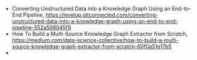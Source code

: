 

- Converting Unstructured Data into a Knowledge Graph Using an End-to-End Pipeline, https://levelup.gitconnected.com/converting-unstructured-data-into-a-knowledge-graph-using-an-end-to-end-pipeline-552a508045f9
- How To Build a Multi-Source Knowledge Graph Extractor from Scratch, https://medium.com/data-science-collective/how-to-build-a-multi-source-knowledge-graph-extractor-from-scratch-60f0a51e17b5
- 
